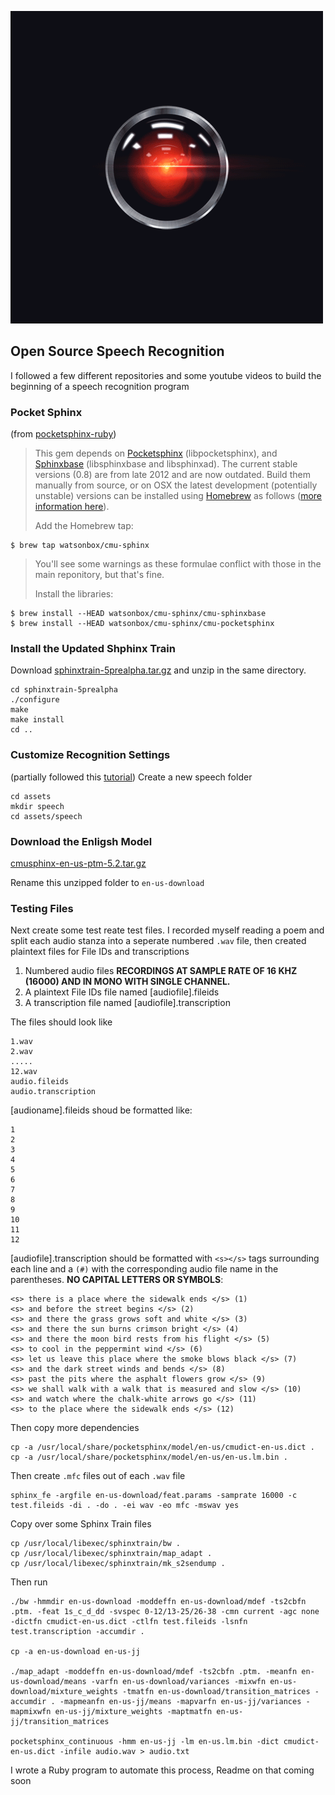 ![](assets/images/hal.gif)

## Open Source Speech Recognition
I followed a few different repositories and some youtube videos to build the beginning of a speech recognition program

### Pocket Sphinx
(from [pocketsphinx-ruby](https://github.com/watsonbox/pocketsphinx-ruby))
>This gem depends on [Pocketsphinx](https://github.com/cmusphinx/pocketsphinx) (libpocketsphinx), and [Sphinxbase](https://github.com/cmusphinx/sphinxbase) (libsphinxbase and libsphinxad). The current stable versions (0.8) are from late 2012 and are now outdated. Build them manually from source, or on OSX the latest development (potentially unstable) versions can be installed using [Homebrew](http://brew.sh/) as follows ([more information here](https://github.com/watsonbox/homebrew-cmu-sphinx)).
> 
>Add the Homebrew tap:
	
	$ brew tap watsonbox/cmu-sphinx

>You'll see some warnings as these formulae conflict with those in the main reponitory, but that's fine.
> 
>Install the libraries:
	
	$ brew install --HEAD watsonbox/cmu-sphinx/cmu-sphinxbase
	$ brew install --HEAD watsonbox/cmu-sphinx/cmu-pocketsphinx

### Install the Updated Shphinx Train 
Download [sphinxtrain-5prealpha.tar.gz](https://sourceforge.net/projects/cmusphinx/files/sphinxtrain/5prealpha/sphinxtrain-5prealpha.tar.gz/download) and unzip in the same directory.

	cd sphinxtrain-5prealpha
	./configure
	make
	make install
	cd ..

### Customize Recognition Settings
(partially followed this [tutorial](https://youtu.be/IAHH6-t9jK0))
Create a new speech folder
	
	cd assets
	mkdir speech
	cd assets/speech

### Download the Enligsh Model
[cmusphinx-en-us-ptm-5.2.tar.gz](https://sourceforge.net/projects/cmusphinx/files/Acoustic%20and%20Language%20Models/US%20English/cmusphinx-en-us-ptm-5.2.tar.gz/download)

Rename this unzipped folder to `en-us-download`



### Testing Files
Next create some test reate test files. I recorded myself reading a poem and split each audio stanza into a seperate numbered `.wav` file, then created plaintext files for File IDs and transcriptions

1. Numbered audio files **RECORDINGS AT SAMPLE RATE OF 16 KHZ (16000) AND IN MONO WITH SINGLE CHANNEL.**
2. A plaintext File IDs file named [audiofile].fileids
3. A transcription file named [audiofile].transcription

The files should look like

	1.wav  
	2.wav
	.....
	12.wav
	audio.fileids
	audio.transcription

[audioname].fileids shoud be formatted like:

	1
	2
	3
	4
	5
	6
	7
	8
	9
	10
	11
	12

[audiofile].transcription should be formatted with `<s></s>` tags surrounding each line and a `(#)` with the corresponding audio file name in the parentheses. **NO CAPITAL LETTERS OR SYMBOLS**:

	<s> there is a place where the sidewalk ends </s> (1)
	<s> and before the street begins </s> (2)
	<s> and there the grass grows soft and white </s> (3)
	<s> and there the sun burns crimson bright </s> (4)
	<s> and there the moon bird rests from his flight </s> (5)
	<s> to cool in the peppermint wind </s> (6)
	<s> let us leave this place where the smoke blows black </s> (7)
	<s> and the dark street winds and bends </s> (8)
	<s> past the pits where the asphalt flowers grow </s> (9)
	<s> we shall walk with a walk that is measured and slow </s> (10)
	<s> and watch where the chalk-white arrows go </s> (11)
	<s> to the place where the sidewalk ends </s> (12)

Then copy more dependencies 
	
	cp -a /usr/local/share/pocketsphinx/model/en-us/cmudict-en-us.dict .
	cp -a /usr/local/share/pocketsphinx/model/en-us/en-us.lm.bin .

Then create `.mfc` files out of each `.wav` file

	sphinx_fe -argfile en-us-download/feat.params -samprate 16000 -c test.fileids -di . -do . -ei wav -eo mfc -mswav yes

Copy over some Sphinx Train files

	cp /usr/local/libexec/sphinxtrain/bw .
	cp /usr/local/libexec/sphinxtrain/map_adapt .
	cp /usr/local/libexec/sphinxtrain/mk_s2sendump .

Then run

	./bw -hmmdir en-us-download -moddeffn en-us-download/mdef -ts2cbfn .ptm. -feat 1s_c_d_dd -svspec 0-12/13-25/26-38 -cmn current -agc none -dictfn cmudict-en-us.dict -ctlfn test.fileids -lsnfn test.transcription -accumdir .

	cp -a en-us-download en-us-jj

	./map_adapt -moddeffn en-us-download/mdef -ts2cbfn .ptm. -meanfn en-us-download/means -varfn en-us-download/variances -mixwfn en-us-download/mixture_weights -tmatfn en-us-download/transition_matrices -accumdir . -mapmeanfn en-us-jj/means -mapvarfn en-us-jj/variances -mapmixwfn en-us-jj/mixture_weights -maptmatfn en-us-jj/transition_matrices

	pocketsphinx_continuous -hmm en-us-jj -lm en-us.lm.bin -dict cmudict-en-us.dict -infile audio.wav > audio.txt

I wrote a Ruby program to automate this process, Readme on that coming soon